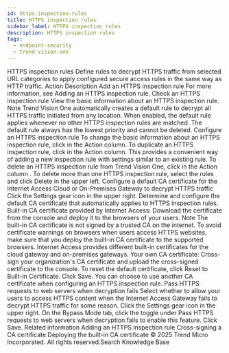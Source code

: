 ```yaml
---
id: https-inspection-rules
title: HTTPS inspection rules
sidebar_label: HTTPS inspection rules
description: HTTPS inspection rules
tags:
  - endpoint-security
  - trend-vision-one
---
```


 HTTPS inspection rules Define rules to decrypt HTTPS traffic from selected URL categories to apply configured secure access rules in the same way as HTTP traffic. Action Description Add an HTTPS inspection rule For more information, see Adding an HTTPS inspection rule. Check an HTTPS inspection rule View the basic information about an HTTPS inspection rule. Note Trend Vision One automatically creates a default rule to decrypt all HTTPS traffic initiated from any location. When enabled, the default rule applies whenever no other HTTPS inspection rules are matched. The default rule always has the lowest priority and cannot be deleted. Configure an HTTPS inspection rule To change the basic information about an HTTPS inspection rule, click in the Action column. To duplicate an HTTPS inspection rule, click in the Action column. This provides a convenient way of adding a new inspection rule with settings similar to an existing rule. To delete an HTTPS inspection rule from Trend Vision One, click in the Action column . To delete more than one HTTPS inspection rule, select the rules and click Delete in the upper left. Configure a default CA certificate for the Internet Access Cloud or On-Premises Gateway to decrypt HTTPS traffic Click the Settings gear icon in the upper right. Determine and configure the default CA certificate that automatically applies to HTTPS inspection rules. Built-in CA certificate provided by Internet Access: Download the certificate from the console and deploy it to the browsers of your users. Note The built-in CA certificate is not signed by a trusted CA on the internet. To avoid certificate warnings on browsers when users access HTTPS websites, make sure that you deploy the built-in CA certificate to the supported browsers. Internet Access provides different built-in certificates for the cloud gateway and on-premises gateways. Your own CA certificate: Cross-sign your organization's CA certificate and upload the cross-signed certificate to the console. To reset the default certificate, click Reset to Built-in Certificate. Click Save. You can choose to use another CA certificate when configuring an HTTPS inspection rule. Pass HTTPS requests to web servers when decryption fails Select whether to allow your users to access HTTPS content when the Internet Access Gateway fails to decrypt HTTPS traffic for some reason. Click the Settings gear icon in the upper right. On the Bypass Mode tab, click the toggle under Pass HTTPS requests to web servers when decryption fails to enable this feature. Click Save. Related information Adding an HTTPS inspection rule Cross-signing a CA certificate Deploying the built-in CA certificate © 2025 Trend Micro Incorporated. All rights reserved.Search Knowledge Base